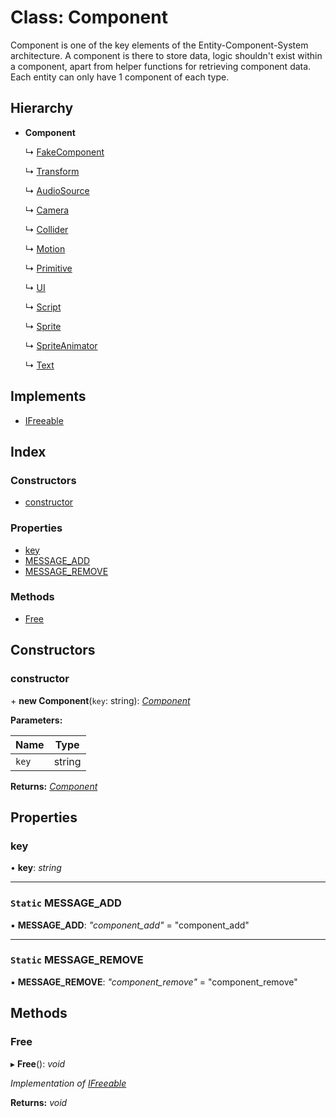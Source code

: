 
# Class: Component

Component is one of the key elements of the Entity-Component-System architecture.
A component is there to store data, logic shouldn't exist within
a component, apart from helper functions for retrieving
component data.
Each entity can only have 1 component of each type.

## Hierarchy

* **Component**

  ↳ [FakeComponent](fakecomponent.md)

  ↳ [Transform](transform.md)

  ↳ [AudioSource](audiosource.md)

  ↳ [Camera](camera.md)

  ↳ [Collider](collider.md)

  ↳ [Motion](motion.md)

  ↳ [Primitive](primitive.md)

  ↳ [UI](ui.md)

  ↳ [Script](script.md)

  ↳ [Sprite](sprite.md)

  ↳ [SpriteAnimator](spriteanimator.md)

  ↳ [Text](text.md)

## Implements

* [IFreeable](../interfaces/ifreeable.md)

## Index

### Constructors

* [constructor](component.md#constructor)

### Properties

* [key](component.md#key)
* [MESSAGE_ADD](component.md#static-message_add)
* [MESSAGE_REMOVE](component.md#static-message_remove)

### Methods

* [Free](component.md#free)

## Constructors

###  constructor

\+ **new Component**(`key`: string): *[Component](component.md)*

**Parameters:**

Name | Type |
------ | ------ |
`key` | string |

**Returns:** *[Component](component.md)*

## Properties

###  key

• **key**: *string*

___

### `Static` MESSAGE_ADD

▪ **MESSAGE_ADD**: *"component_add"* = "component_add"

___

### `Static` MESSAGE_REMOVE

▪ **MESSAGE_REMOVE**: *"component_remove"* = "component_remove"

## Methods

###  Free

▸ **Free**(): *void*

*Implementation of [IFreeable](../interfaces/ifreeable.md)*

**Returns:** *void*
